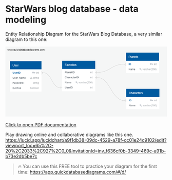 # StarWars blog database - data modeling

Entity Relationship Diagram for the StarWars Blog Database, a very similar diagram to this one:

![SWAPI Diagram](https://github.com/ertip4geek/ERD-SWBlog_db/blob/master/assets/QuickDBD-SWAPI.png?raw=true)

[Click to open PDF documentation](https://github.com/ertip4geek/ERD-SWBlog_db/blob/master/assets/QuickDBD-SWAPI.pdf)

Play drawing online and collaborative diagrams like this one.
https://lucid.app/lucidchart/a9f1db38-09dc-4529-a78f-cc01e24c9102/edit?viewport_loc=65%2C-20%2C2033%2C927%2C0_0&invitationId=inv_f636cf0b-3349-469c-a91b-b73e2db5be7c

> 🔥 You can use this FREE tool to practice your diagram for the first time: https://app.quickdatabasediagrams.com/#/d/


